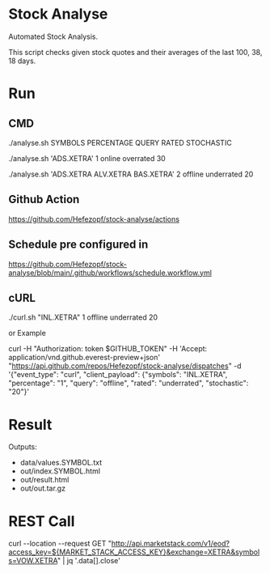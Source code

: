 # Stock Analyse
Automated Stock Analysis.

This script checks given stock quotes and their averages of the last 100, 38, 18 days.


# Run

## CMD
./analyse.sh SYMBOLS PERCENTAGE QUERY RATED STOCHASTIC

./analyse.sh 'ADS.XETRA' 1 online overrated 30

./analyse.sh 'ADS.XETRA ALV.XETRA BAS.XETRA' 2 offline underrated 20


## Github Action

https://github.com/Hefezopf/stock-analyse/actions


## Schedule pre configured in 

https://github.com/Hefezopf/stock-analyse/blob/main/.github/workflows/schedule.workflow.yml


## cURL

./curl.sh "INL.XETRA" 1 offline underrated 20

or Example

curl -H "Authorization: token $GITHUB_TOKEN" -H 'Accept: application/vnd.github.everest-preview+json' "https://api.github.com/repos/Hefezopf/stock-analyse/dispatches" -d '{"event_type": "curl", "client_payload": {"symbols": "INL.XETRA", "percentage": "1", "query": "offline", "rated": "underrated", "stochastic": "20"}'


# Result

Outputs:
- data/values.SYMBOL.txt
- out/index.SYMBOL.html
- out/result.html
- out/out.tar.gz


# REST Call
curl  --location --request GET "http://api.marketstack.com/v1/eod?access_key=${MARKET_STACK_ACCESS_KEY}&exchange=XETRA&symbols=VOW.XETRA" | jq '.data[].close'
